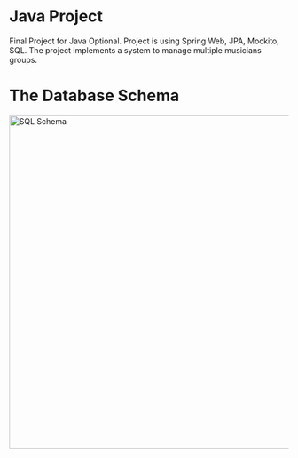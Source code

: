 # Java Project
Final Project for Java Optional. Project is using Spring Web, JPA, Mockito, SQL. The project implements a system to manage multiple musicians groups.


# The Database Schema
<img width="601" alt="SQL Schema" src="https://user-images.githubusercontent.com/56414737/150215395-9bcd5b39-caef-41f3-b329-deeb47ed4897.png">
